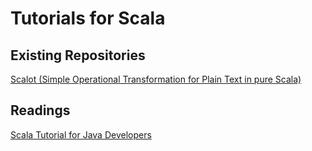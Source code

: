 # Tutorials for Scala
## Existing Repositories
[Scalot (Simple Operational Transformation for Plain Text in pure Scala)](https://github.com/jahoefne/Scalot)
## Readings
[Scala Tutorial for Java Developers](/ScalaTutorialForJavaDevelopers.pdf)
